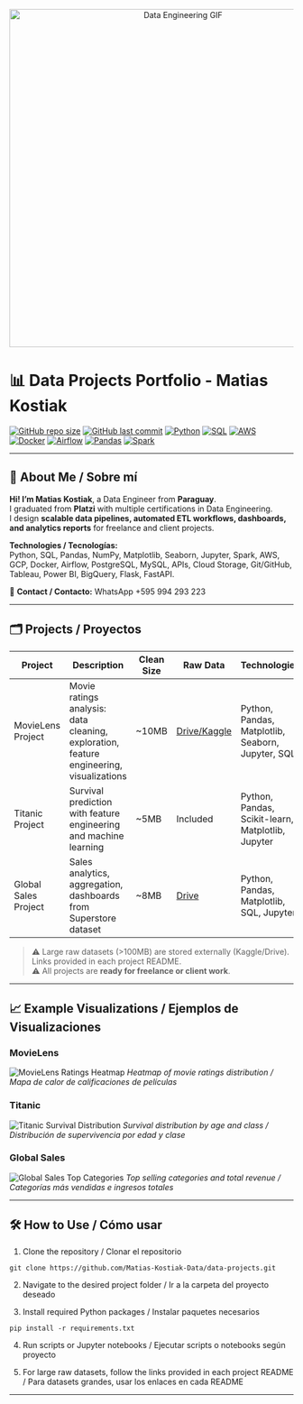 <p align="center">
  <img src="https://media.giphy.com/media/26xBzvH6sDLHbOZYU/giphy.gif" alt="Data Engineering GIF" width="600"/>
</p>

# 📊 Data Projects Portfolio - Matias Kostiak

[![GitHub repo size](https://img.shields.io/github/repo-size/Matias-Kostiak-Data/data-projects?style=flat-square)](https://github.com/Matias-Kostiak-Data/data-projects)
[![GitHub last commit](https://img.shields.io/github/last-commit/Matias-Kostiak-Data/data-projects?style=flat-square)](https://github.com/Matias-Kostiak-Data/data-projects/commits/main)
[![Python](https://img.shields.io/badge/python-3.11-blue?style=flat-square&logo=python)](https://www.python.org/)
[![SQL](https://img.shields.io/badge/SQL-database-green?style=flat-square)]()
[![AWS](https://img.shields.io/badge/AWS-cloud-orange?style=flat-square&logo=amazon-aws)](https://aws.amazon.com/)
[![Docker](https://img.shields.io/badge/Docker-container-blue?style=flat-square&logo=docker)](https://www.docker.com/)
[![Airflow](https://img.shields.io/badge/Airflow-ETL-red?style=flat-square&logo=apache)](https://airflow.apache.org/)
[![Pandas](https://img.shields.io/badge/Pandas-data-green?style=flat-square&logo=pandas)](https://pandas.pydata.org/)
[![Spark](https://img.shields.io/badge/Spark-bigdata-orange?style=flat-square&logo=apache-spark)](https://spark.apache.org/)

---

## 🌟 About Me / Sobre mí

**Hi! I’m Matias Kostiak**, a Data Engineer from **Paraguay**.  
I graduated from **Platzi** with multiple certifications in Data Engineering.  
I design **scalable data pipelines, automated ETL workflows, dashboards, and analytics reports** for freelance and client projects.  

**Technologies / Tecnologías:**  
Python, SQL, Pandas, NumPy, Matplotlib, Seaborn, Jupyter, Spark, AWS, GCP, Docker, Airflow, PostgreSQL, MySQL, APIs, Cloud Storage, Git/GitHub, Tableau, Power BI, BigQuery, Flask, FastAPI.

📱 **Contact / Contacto:** WhatsApp +595 994 293 223  

---

## 🗂️ Projects / Proyectos

| Project | Description | Clean Size | Raw Data | Technologies | Visuals | README |
|--------|-------------|-----------|----------|-------------|--------|--------|
| MovieLens Project | Movie ratings analysis: data cleaning, exploration, feature engineering, visualizations | ~10MB | [Drive/Kaggle](projects/movielens_project/README.md) | Python, Pandas, Matplotlib, Seaborn, Jupyter, SQL | ![ratings](projects/movielens_project/visuals/ratings_heatmap.gif) | [README](projects/movielens_project/README.md) |
| Titanic Project | Survival prediction with feature engineering and machine learning | ~5MB | Included | Python, Pandas, Scikit-learn, Matplotlib, Jupyter | ![titanic](projects/titanic_project/visuals/survival_distribution.gif) | [README](projects/titanic_project/README.md) |
| Global Sales Project | Sales analytics, aggregation, dashboards from Superstore dataset | ~8MB | [Drive](projects/global_sales_project/README.md) | Python, Pandas, Matplotlib, SQL, Jupyter | ![sales](projects/global_sales_project/visuals/top_categories.gif) | [README](projects/global_sales_project/README.md) |

> ⚠️ Large raw datasets (>100MB) are stored externally (Kaggle/Drive). Links provided in each project README.  
> ⚠️ All projects are **ready for freelance or client work**.

---

## 📈 Example Visualizations / Ejemplos de Visualizaciones

### MovieLens
![MovieLens Ratings Heatmap](projects/movielens_project/visuals/ratings_heatmap.gif)
*Heatmap of movie ratings distribution / Mapa de calor de calificaciones de películas*

### Titanic
![Titanic Survival Distribution](projects/titanic_project/visuals/survival_distribution.gif)
*Survival distribution by age and class / Distribución de supervivencia por edad y clase*

### Global Sales
![Global Sales Top Categories](projects/global_sales_project/visuals/top_categories.gif)
*Top selling categories and total revenue / Categorías más vendidas e ingresos totales*

---


## 🛠️ How to Use / Cómo usar

1. Clone the repository / Clonar el repositorio  
```  
git clone https://github.com/Matias-Kostiak-Data/data-projects.git
``` 
2. Navigate to the desired project folder / Ir a la carpeta del proyecto deseado

3. Install required Python packages / Instalar paquetes necesarios
```
pip install -r requirements.txt
```
4. Run scripts or Jupyter notebooks / Ejecutar scripts o notebooks según proyecto

5. For large raw datasets, follow the links provided in each project README / Para datasets grandes, usar los enlaces en cada README

---
